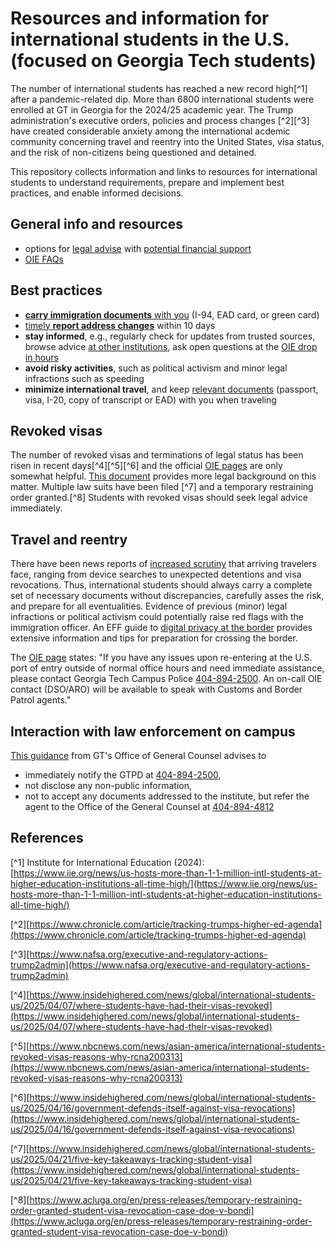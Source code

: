 # Resources and information for international students in the U.S. (focused on Georgia Tech students)

The number of international students has reached a new record high[^1] after a pandemic-related dip. More than 6800 international students were enrolled at GT in Georgia for the 2024/25 academic year.
The Trump administration's executive orders, policies and process changes [^2][^3] have created considerable anxiety among the international acdemic community concerning travel and reentry into the United States, visa status, and the risk of non-citizens being questioned and detained.

This repository collects information and links to resources for international students to understand requirements, prepare and implement best practices, and enable informed decisions.

## General info and resources
* options for [legal advise](https://isss.oie.gatech.edu/content/seeking-legal-consultation-us) with [potential financial support](https://star.studentlife.gatech.edu/dean-griffin-hip-pocket-fund)
* [OIE FAQs](https://isss.oie.gatech.edu/frequently-asked-questions)

## Best practices
* [**carry immigration documents** with you](https://www.nafsa.org/professional-resources/browse-by-interest/requirements-carry-immigration-registration-document-and-report-change) (I-94, EAD card, or green card)
* [timely **report address changes**](https://www.nafsa.org/professional-resources/browse-by-interest/requirements-carry-immigration-registration-document-and-report-change) within 10 days
* **stay informed**, e.g., regularly check for updates from trusted sources, browse advice [at other institutions](https://internationaloffice.berkeley.edu/), ask open questions at the [OIE drop in hours](https://isss.oie.gatech.edu/)
* **avoid risky activities**, such as political activism and minor legal infractions such as speeding
* **minimize international travel**, and keep [relevant documents](https://isss.oie.gatech.edu/content/travel) (passport, visa, I-20, copy of transcript or EAD) with you when traveling

## Revoked visas
The number of revoked visas and terminations of legal status has been risen in recent days[^4][^5][^6] and the official [OIE pages](https://isss.oie.gatech.edu/content/visa-revocation) are only somewhat helpful. [This document](https://pennstatelaw.psu.edu/sites/default/files/newFact%20sheet%20for%20international%20students%20FINAL%20VERSION%5B63%5D.pdf) provides more legal background on this matter. Multiple law suits have been filed [^7] and a temporary restraining order granted.[^8] Students with revoked visas should seek legal advice immediately.



## Travel and reentry
There have been news reports of [increased scrutiny](https://www.nbcnews.com/news/world/trump-immigration-detained-visitors-border-search-device-visa-passport-rcna197736) that arriving travelers face, ranging from device searches to unexpected detentions and visa revocations. Thus, international students should always carry a complete set of necessary documents without discrepancies, carefully asses the risk, and prepare for all eventualities. Evidence of previous (minor) legal infractions or political activism could potentially raise red flags with the immigration officer. An EFF guide to [digital privacy at the border](https://www.eff.org/wp/digital-privacy-us-border-2017#part-3) provides extensive information and tips for preparation for crossing the border. 

The [OIE page](https://isss.oie.gatech.edu/content/travel) states: "If you have any issues upon re-entering at the U.S. port of entry outside of normal office hours and need immediate assistance, please contact Georgia Tech Campus Police [404-894-2500](tel:4048942500). An on-call OIE contact (DSO/ARO) will be available to speak with Customs and Border Patrol agents."

    
## Interaction with law enforcement on campus
[This guidance](https://generalcounsel.gatech.edu/guidance-interacting-law-enforcement-agents-campus) from GT's Office of General Counsel advises to 
- immediately notify the GTPD at [404-894-2500](tel:4048942500),
- not disclose any non-public information,
- not to accept any documents addressed to the institute, but refer the agent to the Office of the General Counsel at [404-894-4812](tel:4048944812) 


## References
[^1] Institute for International Education (2024): [https://www.iie.org/news/us-hosts-more-than-1-1-million-intl-students-at-higher-education-institutions-all-time-high/](https://www.iie.org/news/us-hosts-more-than-1-1-million-intl-students-at-higher-education-institutions-all-time-high/)

[^2][https://www.chronicle.com/article/tracking-trumps-higher-ed-agenda](https://www.chronicle.com/article/tracking-trumps-higher-ed-agenda)

[^3][https://www.nafsa.org/executive-and-regulatory-actions-trump2admin](https://www.nafsa.org/executive-and-regulatory-actions-trump2admin)

[^4][https://www.insidehighered.com/news/global/international-students-us/2025/04/07/where-students-have-had-their-visas-revoked](https://www.insidehighered.com/news/global/international-students-us/2025/04/07/where-students-have-had-their-visas-revoked)

[^5][https://www.nbcnews.com/news/asian-america/international-students-revoked-visas-reasons-why-rcna200313](https://www.nbcnews.com/news/asian-america/international-students-revoked-visas-reasons-why-rcna200313)

[^6][https://www.insidehighered.com/news/global/international-students-us/2025/04/16/government-defends-itself-against-visa-revocations](https://www.insidehighered.com/news/global/international-students-us/2025/04/16/government-defends-itself-against-visa-revocations)

[^7][https://www.insidehighered.com/news/global/international-students-us/2025/04/21/five-key-takeaways-tracking-student-visa](https://www.insidehighered.com/news/global/international-students-us/2025/04/21/five-key-takeaways-tracking-student-visa)

[^8][https://www.acluga.org/en/press-releases/temporary-restraining-order-granted-student-visa-revocation-case-doe-v-bondi](https://www.acluga.org/en/press-releases/temporary-restraining-order-granted-student-visa-revocation-case-doe-v-bondi)